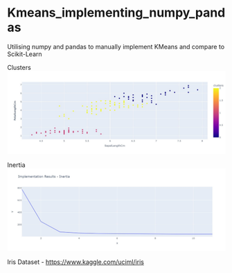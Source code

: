 # Kmeans_implementing_numpy_pandas

Utilising numpy and pandas to manually implement KMeans and compare to Scikit-Learn

Clusters
![plot](screenshots/clusters.jpg)

Inertia
![plot]( screenshots/inertia.jpg)

Iris Dataset - https://www.kaggle.com/uciml/iris

